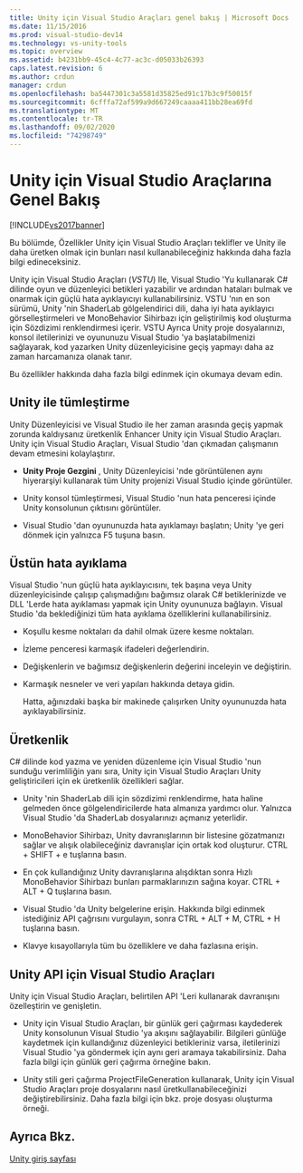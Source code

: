```yaml
---
title: Unity için Visual Studio Araçları genel bakış | Microsoft Docs
ms.date: 11/15/2016
ms.prod: visual-studio-dev14
ms.technology: vs-unity-tools
ms.topic: overview
ms.assetid: b4231bb9-45c4-4c77-ac3c-d05033b26393
caps.latest.revision: 6
ms.author: crdun
manager: crdun
ms.openlocfilehash: ba5447301c3a5581d35825ed91c17b3c9f50015f
ms.sourcegitcommit: 6cfffa72af599a9d667249caaaa411bb28ea69fd
ms.translationtype: MT
ms.contentlocale: tr-TR
ms.lasthandoff: 09/02/2020
ms.locfileid: "74298749"
---
```

# <a name="overview-of-visual-studio-tools-for-unity"></a>Unity için Visual Studio Araçlarına Genel Bakış
[!INCLUDE[vs2017banner](../includes/vs2017banner.md)]

Bu bölümde, Özellikler Unity için Visual Studio Araçları teklifler ve Unity ile daha üretken olmak için bunları nasıl kullanabileceğiniz hakkında daha fazla bilgi edineceksiniz.  
  
 Unity için Visual Studio Araçları (*VSTU*) Ile, Visual Studio 'Yu kullanarak C# dilinde oyun ve düzenleyici betikleri yazabilir ve ardından hataları bulmak ve onarmak için güçlü hata ayıklayıcıyı kullanabilirsiniz. VSTU 'nın en son sürümü, Unity 'nin ShaderLab gölgelendirici dili, daha iyi hata ayıklayıcı görselleştirmeleri ve MonoBehavior Sihirbazı için geliştirilmiş kod oluşturma için Sözdizimi renklendirmesi içerir. VSTU Ayrıca Unity proje dosyalarınızı, konsol iletilerinizi ve oyununuzu Visual Studio 'ya başlatabilmenizi sağlayarak, kod yazarken Unity düzenleyicisine geçiş yapmayı daha az zaman harcamanıza olanak tanır.  
  
 Bu özellikler hakkında daha fazla bilgi edinmek için okumaya devam edin.  
  
## <a name="integration-with-unity"></a>Unity ile tümleştirme  
 Unity Düzenleyicisi ve Visual Studio ile her zaman arasında geçiş yapmak zorunda kaldıysanız üretkenlik Enhancer Unity için Visual Studio Araçları. Unity için Visual Studio Araçları, Visual Studio 'dan çıkmadan çalışmanın devam etmesini kolaylaştırır.  
  
- **Unity Proje Gezgini** , Unity Düzenleyicisi 'nde görüntülenen aynı hiyerarşiyi kullanarak tüm Unity projenizi Visual Studio içinde görüntüler.  
  
- Unity konsol tümleştirmesi, Visual Studio 'nun hata penceresi içinde Unity konsolunun çıktısını görüntüler.  
  
- Visual Studio 'dan oyununuzda hata ayıklamayı başlatın; Unity 'ye geri dönmek için yalnızca F5 tuşuna basın.  
  
## <a name="superior-debugging"></a>Üstün hata ayıklama  
 Visual Studio 'nun güçlü hata ayıklayıcısını, tek başına veya Unity düzenleyicisinde çalışıp çalışmadığını bağımsız olarak C# betiklerinizde ve DLL 'Lerde hata ayıklaması yapmak için Unity oyununuza bağlayın. Visual Studio 'da beklediğinizi tüm hata ayıklama özelliklerini kullanabilirsiniz.  
  
- Koşullu kesme noktaları da dahil olmak üzere kesme noktaları.  
  
- İzleme penceresi karmaşık ifadeleri değerlendirin.  
  
- Değişkenlerin ve bağımsız değişkenlerin değerini inceleyin ve değiştirin.  
  
- Karmaşık nesneler ve veri yapıları hakkında detaya gidin.  
  
  Hatta, ağınızdaki başka bir makinede çalışırken Unity oyununuzda hata ayıklayabilirsiniz.  
  
## <a name="productivity"></a>Üretkenlik  
 C# dilinde kod yazma ve yeniden düzenleme için Visual Studio 'nun sunduğu verimliliğin yanı sıra, Unity için Visual Studio Araçları Unity geliştiricileri için ek üretkenlik özellikleri sağlar.  
  
- Unity 'nin ShaderLab dili için sözdizimi renklendirme, hata haline gelmeden önce gölgelendiricilerde hata almanıza yardımcı olur. Yalnızca Visual Studio 'da ShaderLab dosyalarınızı açmanız yeterlidir.  
  
- MonoBehavior Sihirbazı, Unity davranışlarının bir listesine gözatmanızı sağlar ve alışık olabileceğiniz davranışlar için ortak kod oluşturur. CTRL + SHIFT + e tuşlarına basın.  
  
- En çok kullandığınız Unity davranışlarına alışdıktan sonra Hızlı MonoBehavior Sihirbazı bunları parmaklarınızın sağına koyar. CTRL + ALT + Q tuşlarına basın.  
  
- Visual Studio 'da Unity belgelerine erişin. Hakkında bilgi edinmek istediğiniz API çağrısını vurgulayın, sonra CTRL + ALT + M, CTRL + H tuşlarına basın.  
  
- Klavye kısayollarıyla tüm bu özelliklere ve daha fazlasına erişin.  
  
## <a name="visual-studio-tools-for-unity-api"></a>Unity API için Visual Studio Araçları  
 Unity için Visual Studio Araçları, belirtilen API 'Leri kullanarak davranışını özelleştirin ve genişletin.  
  
- Unity için Visual Studio Araçları, bir günlük geri çağırması kaydederek Unity konsolunun Visual Studio 'ya akışını sağlayabilir. Bilgileri günlüğe kaydetmek için kullandığınız düzenleyici betikleriniz varsa, iletilerinizi Visual Studio 'ya göndermek için aynı geri aramaya takabilirsiniz. Daha fazla bilgi için günlük geri çağırma örneğine bakın.  
  
- Unity stili geri çağırma ProjectFileGeneration kullanarak, Unity için Visual Studio Araçları proje dosyalarını nasıl üretkullanabileceğinizi değiştirebilirsiniz. Daha fazla bilgi için bkz. proje dosyası oluşturma örneği.  
  
## <a name="see-also"></a>Ayrıca Bkz.  
 [Unity giriş sayfası](https://unity.com/)
